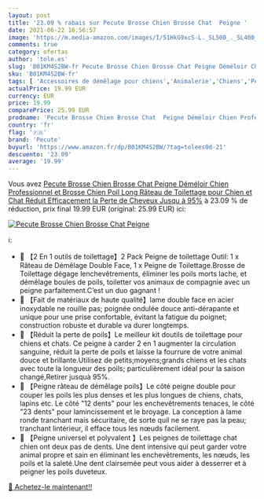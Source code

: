 ```yaml
---
layout: post
title: '23.09 % rabais sur Pecute Brosse Chien Brosse Chat  Peigne '
date: 2021-06-22 16:56:57
image: 'https://m.media-amazon.com/images/I/51HkG9xcS-L._SL500_._SL400_.jpg'
comments: true
category: ofertas
author: 'tole.es'
slug: 'B01KM4S2BW-fr Pecute Brosse Chien Brosse Chat Peigne Déméloir Chien...'
sku: 'B01KM4S2BW-fr'
tags: [ 'Accessoires de démêlage pour chiens','Animalerie','Chiens','Peignes de démêlage pour chiens','Toilettage du chien','pecute', ]
actualPrice: 19.99 EUR
currency: EUR
price: 19.99
comparePrice: 25.99 EUR
prodname: 'Pecute Brosse Chien Brosse Chat  Peigne Déméloir Chien Professionnel et Brosse Chien Poil Long  Râteau de Toilettage pour Chien et Chat Réduit Efficacement la Perte de Cheveux Jusqu à 95%'
country: 'fr'
flag: '🇫🇷'
brand: 'Pecute'
buyurl: 'https://www.amazon.fr/dp/B01KM4S2BW/?tag=tolees0d-21'
descuento: '23.09'
average: '19.99'
---
```


Vous avez [Pecute Brosse Chien Brosse Chat  Peigne Déméloir Chien Professionnel et Brosse Chien Poil Long  Râteau de Toilettage pour Chien et Chat Réduit Efficacement la Perte de Cheveux Jusqu à 95%](https://www.amazon.fr/dp/B01KM4S2BW/?tag=tolees0d-21)  à  23.09 % de réduction, prix final  19.99 EUR (original: 25.99 EUR) ici:

[![Pecute Brosse Chien Brosse Chat  Peigne ](https://m.media-amazon.com/images/I/51HkG9xcS-L._SL500_._SL400_.jpg)](https://www.amazon.fr/dp/B01KM4S2BW/?tag=tolees0d-21)

ℹ️:

- 🐾 【2 En 1 outils de toilettage】2 Pack Peigne de toilettage Outil: 1 x Râteau de Démêlage Double Face, 1 x Peigne de Toilettage.Brosse de Toilettage dégage lenchevêtrements, éliminer les poils morts lache, et démêlage boules de poils, toiletter vos animaux de compagnie avec un peigne parfaitement.C’est un duo gagnant !
- 🐾 【Fait de matériaux de haute qualité】lame double face en acier inoxydable ne rouille pas; poignée ondulée douce anti-dérapante et unique pour une prise confortable, évitant la fatigue du poignet; construction robuste et durable va durer longtemps.
- 🐾 【Réduit la perte de poils】Le meilleur kit doutils de toilettage pour chiens et chats. Ce peigne à carder 2 en 1 augmenter la circulation sanguine, réduit la perte de poils et laisse la fourrure de votre animal douce et brillante.Utilisez de petits;moyens;grands chiens et les chats avec toute la longueur des poils; particulièrement idéal pour la saison changé,Retirer jusquà 95%.
- 🐾 【Peigne râteau de démêlage poils】Le côté peigne double pour couper les poils les plus denses et les plus longues de chiens, chats, lapins etc. Le côté "12 dents" pour les enchevêtrements tenaces, le côté "23 dents" pour lamincissement et le broyage. La conception à lame ronde tranchant mais sécuritaire, de sorte quil ne se raye pas la peau; tranchant lintérieur, il efface tous les nœuds facilement.
- 🐾 【Peigne universel et polyvalent 】Les peignes de toilettage chat chien ont deux pas de dents. Une dent intensive qui peut garder votre animal propre et sain en éliminant les enchevêtrements, les nœuds, les poils et la saleté.Une dent clairsemée peut vous aider à desserrer et à peigner les poils duveteux.

[🛒 Achetez-le maintenant!!](https://www.amazon.fr/dp/B01KM4S2BW/?tag=tolees0d-21)
